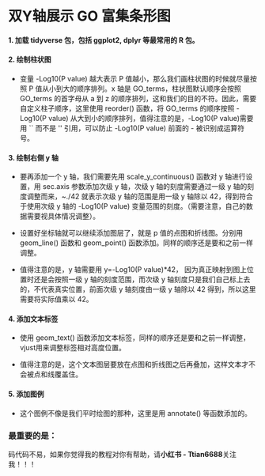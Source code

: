 # 双Y轴展示 GO 富集条形图

#### 1. 加载 tidyverse 包，包括 ggplot2, dplyr 等最常用的 R 包。

#### 2. 绘制柱状图

- 变量 -Log10(P value) 越大表示 P 值越小，那么我们画柱状图的时候就尽量按照 P 值从小到大的顺序排列。x 轴是 GO_terms，柱状图默认顺序会按照 GO_terms 的首字母从 a 到 z 的顺序排列，这和我们的目的不符。因此，需要自定义柱子顺序，这里使用 reorder() 函数，将 GO_terms 的顺序按照 -Log10(P value) 从大到小的顺序排列，值得注意的是，-Log10(P value)需要用 `` 而不是 '' 引用，可以防止 -Log10(P value) 前面的 - 被识别成运算符号。

#### 3. 绘制右侧 y 轴

- 要再添加一个 y 轴，我们需要先用 scale_y_continuous() 函数对 y 轴进行设置，用 sec.axis 参数添加次级 y 轴，次级 y 轴的刻度需要通过一级 y 轴的刻度调整而来，~./42 就表示次级 y 轴的范围是用一级 y 轴除以 42，得到符合于使用次级 y 轴的 -Log10(P value) 变量范围的刻度。（需要注意，自己的数据需要视具体情况调整）。 

- 设置好坐标轴就可以继续添加图层了，就是 p 值的点图和折线图。分别用 geom_line() 函数和 geom_point() 函数添加。同样的顺序还是要和之前一样调整。

- 值得注意的是，y 轴需要用 y=-Log10(P value)*42， 因为真正映射到图上位置时还是会按照一级 y 轴的刻度范围，而次级 y 轴刻度只是我们自己标上去的，不代表真实位置，前面次级 y 轴刻度由一级 y 轴除以 42 得到，所以这里需要将实际值乘以 42。

#### 4. 添加文本标签

- 使用 geom_text() 函数添加文本标签，同样的顺序还是要和之前一样调整，vjust用来调整标签相对高度位置。

- 值得注意的是，这个文本图层要放在点图和折线图之后再叠加，这样文本才不会被点和线覆盖住。

#### 5. 添加图例

- 这个图例不像是我们平时绘图的那种，这里是用 annotate() 等函数添加的。

#### 

### 最重要的是：

码代码不易，如果你觉得我的教程对你有帮助，请**小红书 - Ttian6688**关注我！！！

